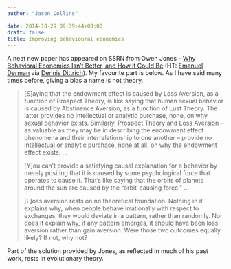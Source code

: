 ```yaml
---
author: "Jason Collins"

date: 2014-10-29 09:39:44+00:00
draft: false
title: Improving behavioural economics
---
```


A neat new paper has appeared on SSRN from Owen Jones - [Why Behavioral Economics Isn’t Better, and How it Could Be](http://papers.ssrn.com/sol3/papers.cfm?abstract_id=2504776) (HT: [Emanuel Derman](https://twitter.com/EmanuelDerman) via [Dennis Dittrich](https://twitter.com/davdittrich)). My favourite part is below. As I have said many times before, giving a bias a name is not theory.


<blockquote>[S]aying that the endowment effect is caused by Loss Aversion, as a function of Prospect Theory, is like saying that human sexual behavior is caused by Abstinence Aversion, as a function of Lust Theory. The latter provides no intellectual or analytic purchase, none, on why sexual behavior exists. Similarly, Prospect Theory and Loss Aversion – as valuable as they may be in describing the endowment effect phenomena and their interrelationship to one another – provide no intellectual or analytic purchase, none at all, on why the endowment effect exists. ...

[Y]ou can’t provide a satisfying causal explanation for a behavior by merely positing that it is caused by some psychological force that operates to cause it. That’s like saying that the orbits of planets around the sun are caused by the “orbit-causing force.” ...

[L]oss aversion rests on no theoretical foundation. Nothing in it explains why, when people behave irrationally with respect to exchanges, they would deviate in a pattern, rather than randomly. Nor does it explain why, if any pattern emerges, it should have been loss aversion rather than gain aversion. Were those two outcomes equally likely? If not, why not?</blockquote>


Part of the solution provided by Jones, as reflected in much of his past work, rests in evolutionary theory.
